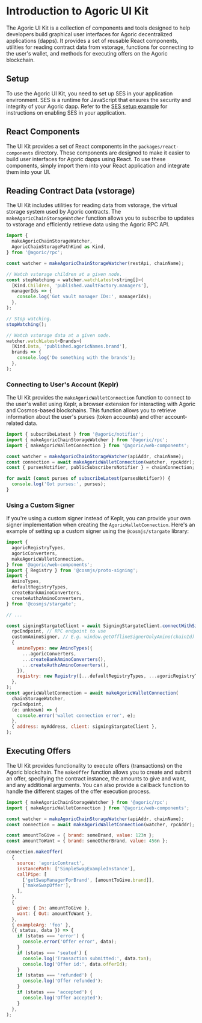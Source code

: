 # Introduction to Agoric UI Kit
The Agoric UI Kit is a collection of components and tools designed to help developers build graphical user interfaces for Agoric decentralized applications (dapps). It provides a set of reusable React components, utilities for reading contract data from vstorage, functions for connecting to the user's wallet, and methods for executing offers on the Agoric blockchain.

## Setup
To use the Agoric UI Kit, you need to set up SES in your application environment. SES is a runtime for JavaScript that ensures the security and integrity of your Agoric dapp. Refer to the [SES setup example](https://github.com/Agoric/dapp-inter/blob/main/src/main.tsx#L1) for instructions on enabling SES in your application. 

## React Components
The UI Kit provides a set of React components in the `packages/react-components` directory. These components are designed to make it easier to build user interfaces for Agoric dapps using React. To use these components, simply import them into your React application and integrate them into your UI.

## Reading Contract Data (vstorage)
The UI Kit includes utilities for reading data from vstorage, the virtual storage system used by Agoric contracts. The `makeAgoricChainStorageWatcher` function allows you to subscribe to updates to vstorage and efficiently retrieve data using the Agoric RPC API.

```js
import {
  makeAgoricChainStorageWatcher,
  AgoricChainStoragePathKind as Kind,
} from '@agoric/rpc';

const watcher = makeAgoricChainStorageWatcher(restApi, chainName);

// Watch vstorage children at a given node.
const stopWatching = watcher.watchLatest<string[]>(
  [Kind.Children, 'published.vaultFactory.managers'],
  managerIds => {
    console.log('Got vault manager IDs:', managerIds);
  },
);

// Stop watching.
stopWatching();

// Watch vstorage data at a given node.
watcher.watchLatest<Brands>(
  [Kind.Data, 'published.agoricNames.brand'],
  brands => {
    console.log('Do something with the brands');
  },
);
```

### Connecting to User's Account (Keplr)
The UI Kit provides the `makeAgoricWalletConnection` function to connect to the user's wallet using Keplr, a browser extension for interacting with Agoric and Cosmos-based blockchains. This function allows you to retrieve information about the user's purses (token accounts) and other account-related data.

```js
import { subscribeLatest } from '@agoric/notifier';
import { makeAgoricChainStorageWatcher } from '@agoric/rpc';
import { makeAgoricWalletConnection } from '@agoric/web-components';

const watcher = makeAgoricChainStorageWatcher(apiAddr, chainName);
const connection = await makeAgoricWalletConnection(watcher, rpcAddr);
const { pursesNotifier, publicSubscribersNotifier } = chainConnection;

for await (const purses of subscribeLatest(pursesNotifier)) {
  console.log('Got purses:', purses);
}
```

### Using a Custom Signer
If you're using a custom signer instead of Keplr, you can provide your own signer implementation when creating the `AgoricWalletConnection`. Here's an example of setting up a custom signer using the `@cosmjs/stargate` library:

```js
import {
  agoricRegistryTypes,
  agoricConverters,
  makeAgoricWalletConnection,
} from '@agoric/web-components';
import { Registry } from '@cosmjs/proto-signing';
import {
  AminoTypes,
  defaultRegistryTypes,
  createBankAminoConverters,
  createAuthzAminoConverters,
} from '@cosmjs/stargate';

// ...

const signingStargateClient = await SigningStargateClient.connectWithSigner(
  rpcEndpoint, // RPC endpoint to use
  customAminoSigner, // E.g. window.getOfflineSignerOnlyAmino(chainId)
  {
    aminoTypes: new AminoTypes({
      ...agoricConverters,
      ...createBankAminoConverters(),
      ...createAuthzAminoConverters(),
    }),
    registry: new Registry([...defaultRegistryTypes, ...agoricRegistryTypes]),
  },
);
const agoricWalletConnection = await makeAgoricWalletConnection(
  chainStorageWatcher,
  rpcEndpoint,
  (e: unknown) => {
    console.error('wallet connection error', e);
  },
  { address: myAddress, client: signingStargateClient },
);
```

## Executing Offers
The UI Kit provides functionality to execute offers (transactions) on the Agoric blockchain. The `makeOffer` function allows you to create and submit an offer, specifying the contract instance, the amounts to give and want, and any additional arguments. You can also provide a callback function to handle the different stages of the offer execution process.

```js
import { makeAgoricChainStorageWatcher } from '@agoric/rpc';
import { makeAgoricWalletConnection } from '@agoric/web-components';

const watcher = makeAgoricChainStorageWatcher(apiAddr, chainName);
const connection = await makeAgoricWalletConnection(watcher, rpcAddr);

const amountToGive = { brand: someBrand, value: 123n };
const amountToWant = { brand: someOtherBrand, value: 456n };

connection.makeOffer(
  {
    source: 'agoricContract',
    instancePath: ['SimpleSwapExampleInstance'],
    callPipe: [
      ['getSwapManagerForBrand', [amountToGive.brand]],
      ['makeSwapOffer'],
    ],
  },
  {
    give: { In: amountToGive },
    want: { Out: amountToWant },
  },
  { exampleArg: 'foo' },
  ({ status, data }) => {
    if (status === 'error') {
      console.error('Offer error', data);
    }
    if (status === 'seated') {
      console.log('Transaction submitted:', data.txn);
      console.log('Offer id:', data.offerId);
    }
    if (status === 'refunded') {
      console.log('Offer refunded');
    }
    if (status === 'accepted') {
      console.log('Offer accepted');
    }
  },
);
```
